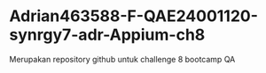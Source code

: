 # Adrian463588-F-QAE24001120-synrgy7-adr-Appium-ch8
Merupakan repository github untuk challenge 8 bootcamp QA
